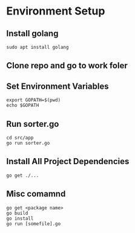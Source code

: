 # Environment Setup

## Install golang
```
sudo apt install golang
```
## Clone repo and go to work foler

## Set Environment Variables
```
export GOPATH=$(pwd)
echo $GOPATH
```

## Run sorter.go
```
cd src/app
go run sorter.go
```

## Install All Project Dependencies
```
go get ./...
```

## Misc comamnd
```
go get <package name>
go build
go install
go run [somefile].go
```

